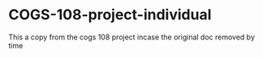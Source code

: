 # COGS-108-project-individual
This a copy from the cogs 108 project incase the original doc removed by time
